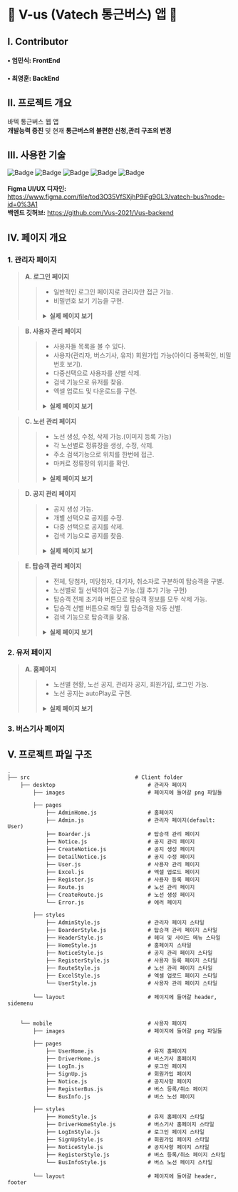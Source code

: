 # 🚌 V-us (Vatech 통근버스) 앱 🚌
## I. Contributor
#### • 엄민식: FrontEnd
#### • 최영훈: BackEnd

## II. 프로젝트 개요
바텍 통근버스 웹 앱  
<strong>개발능력 증진</strong> 및 현재 <strong>통근버스의 불편한 신청,관리 구조의 변경</strong>

## III. 사용한 기술
![Badge](https://img.shields.io/badge/platform-web-yellow) ![Badge](https://img.shields.io/badge/library-React%2C%20Apollo-blue) ![Badge](https://img.shields.io/badge/library-react--hook--form-orange) ![Badge](https://img.shields.io/badge/library-Material--ui%2C%20Dayjs%2C%20react--swipeable--views-red) ![Badge](https://img.shields.io/badge/database-dynamoDB-brightgreen)<br/><br/>
<strong>Figma UI/UX 디자인:</strong> https://www.figma.com/file/tod3O35VfSXjhP9iFg9GL3/vatech-bus?node-id=0%3A1<br/>
<strong>백엔드 깃허브:</strong>  https://github.com/Vus-2021/Vus-backend


## IV. 페이지 개요
### 1. 관리자 페이지
> <strong>A. 로그인 페이지</strong>
>> - 일반적인 로그인 페이지로 관리자만 접근 가능.  
>> - 비밀번호 보기 기능을 구현.  
>> <details><summary><strong>실제 페이지 보기</strong></summary>
>> <div markdown="1"><img width="1200" src=https://user-images.githubusercontent.com/46717432/114361231-db41bd00-9bb0-11eb-9dc7-16b5fba2743c.png>


> <strong>B. 사용자 관리 페이지</strong>
>> - 사용자들 목록을 볼 수 있다.  
>> - 사용자(관리자, 버스기사, 유저) 회원가입 가능(아이디 중복확인, 비밀번호 보기).  
>> - 다중선택으로 사용자를 선별 삭제.  
>> - 검색 기능으로 유저를 찾음.  
>> - 엑셀 업로드 및 다운로드를 구현. 
>> <details><summary><strong>실제 페이지 보기</strong></summary>
>> <div markdown="1"><img width="1200" src=https://user-images.githubusercontent.com/46717432/114361361-01fff380-9bb1-11eb-9666-5989c6ba497b.png>
>> <br/><img width="1200" src=https://user-images.githubusercontent.com/46717432/114363209-23fa7580-9bb3-11eb-9e23-5f0b77065c75.png> </div></details>  


> <strong>C. 노선 관리 페이지</strong>
>> - 노선 생성, 수정, 삭제 가능.(이미지 등록 가능)  
>> - 각 노선별로 정류장을 생성, 수정, 삭제.
>> - 주소 검색기능으로 위치를 한번에 접근.  
>> - 마커로 정류장의 위치를 확인.  
>> <details><summary><strong>실제 페이지 보기</strong></summary>
>> <div markdown="1"><img width="1200" src=https://user-images.githubusercontent.com/46717432/114361524-2d82de00-9bb1-11eb-8452-1b60baebeff2.png>
>> <br/><img width="1200" src=https://user-images.githubusercontent.com/46717432/114362167-011b9180-9bb2-11eb-817c-be888ec8918a.png>   
>> <br/><img width="1200" src=https://user-images.githubusercontent.com/46717432/114362054-dc271e80-9bb1-11eb-883a-293c19dd5f7d.png>   
>> <br/><img width="1200" src=https://user-images.githubusercontent.com/46717432/114646695-b49d9680-9d16-11eb-8720-35f0c35f3e17.png> </div></details>  


> <strong>D. 공지 관리 페이지</strong>
>> - 공지 생성 가능.  
>> - 개별 선택으로 공지를 수정.  
>> - 다중 선택으로 공지를 삭제.  
>> - 검색 기능으로 공지를 찾음.  
>> <details><summary><strong>실제 페이지 보기</strong></summary>
>> <div markdown="1"><img width="1200" src=https://user-images.githubusercontent.com/46717432/114362247-17295200-9bb2-11eb-8540-128de992343e.png>
</div></details>     


> <strong>E. 탑승객 관리 페이지</strong>
>> - 전체, 당첨자, 미당첨자, 대기자, 취소자로 구분하여 탑승객을 구별.  
>> - 노선별로 월 선택하여 접근 가능.(월 추가 기능 구현)  
>> - 탑승객 전체 초기화 버튼으로 탑승객 정보를 모두 삭제 가능.  
>> - 탑승객 선별 버튼으로 해당 월 탑승객을 자동 선별. 
>> - 검색 기능으로 탑승객을 찾음.  
>> <details><summary><strong>실제 페이지 보기</strong></summary>
>> <div markdown="1"><img width="1200" src=https://user-images.githubusercontent.com/46717432/114362519-61aace80-9bb2-11eb-9501-7e07dc0fd058.png>
>> <br/><img width="1200" src=https://user-images.githubusercontent.com/46717432/114362527-640d2880-9bb2-11eb-90dd-8a197a03fd37.png> </div></details>    


### 2. 유저 페이지
> <strong>A. 홈페이지</strong>
>> - 노선별 현황, 노선 공지, 관리자 공지, 회원가입, 로그인 가능.  
>> - 노선 공지는 autoPlay로 구현.  
>> <details><summary><strong>실제 페이지 보기</strong></summary>
>> <div markdown="1"><img width="400" src=https://user-images.githubusercontent.com/46717432/114363579-7f2c6800-9bb3-11eb-95cd-69e65fcf17f1.png></div></details>  


### 3. 버스기사 페이지

## V. 프로젝트 파일 구조

    .
    ├── src                                 # Client folder
        ├── desktop                             # 관리자 페이지
            ├── images                          # 페이지에 들어갈 png 파일들
        
            ├── pages               
                ├── AdminHome.js                # 홈페이지
                ├── Admin.js                    # 관리자 페이지(default: User)
                ├── Boarder.js                  # 탑승객 관리 페이지
                ├── Notice.js                   # 공지 관리 페이지
                ├── CreateNotice.js             # 공지 생성 페이지
                ├── DetailNotice.js             # 공지 수정 페이지
                ├── User.js                     # 사용자 관리 페이지
                ├── Excel.js                    # 엑셀 업로드 페이지
                ├── Register.js                 # 사용자 등록 페이지
                ├── Route.js                    # 노선 관리 페이지
                ├── CreateRoute.js              # 노선 생성 페이지
                └── Error.js                    # 에러 페이지
            
            ├── styles              
                ├── AdminStyle.js               # 관리자 페이지 스타일
                ├── BoarderStyle.js             # 탑승객 관리 페이지 스타일
                ├── HeaderStyle.js              # 헤더 및 사이드 메뉴 스타일
                ├── HomeStyle.js                # 홈페이지 스타일
                ├── NoticeStyle.js              # 공지 관리 페이지 스타일
                ├── RegisterStyle.js            # 사용자 등록 페이지 스타일
                ├── RouteStyle.js               # 노선 관리 페이지 스타일
                ├── ExcelStyle.js               # 엑셀 업로드 페이지 스타일
                └── UserStyle.js                # 사용자 관리 페이지 스타일
            
            └── layout                          # 페이지에 들어갈 header, sidemenu 
        
        
        └── mobile                              # 사용자 페이지
            ├── images                          # 페이지에 들어갈 png 파일들
        
            ├── pages               
                ├── UserHome.js                 # 유저 홈페이지
                ├── DriverHome.js               # 버스기사 홈페이지
                ├── LogIn.js                    # 로그인 페이지
                ├── SignUp.js                   # 회원가입 페이지
                ├── Notice.js                   # 공지사항 페이지
                ├── RegisterBus.js              # 버스 등록/취소 페이지
                └── BusInfo.js                  # 버스 노선 페이지
            
            ├── styles              
                ├── HomeStyle.js                # 유저 홈페이지 스타일
                ├── DriverHomeStyle.js          # 버스기사 홈페이지 스타일
                ├── LogInStyle.js               # 로그인 페이지 스타일
                ├── SignUpStyle.js              # 회원가입 페이지 스타일
                ├── NoticeStyle.js              # 공지사항 페이지 스타일
                ├── RegisterStyle.js            # 버스 등록/취소 페이지 스타일
                └── BusInfoStyle.js             # 버스 노선 페이지 스타일
            
            └── layout                          # 페이지에 들어갈 header, footer 
        
<br>
